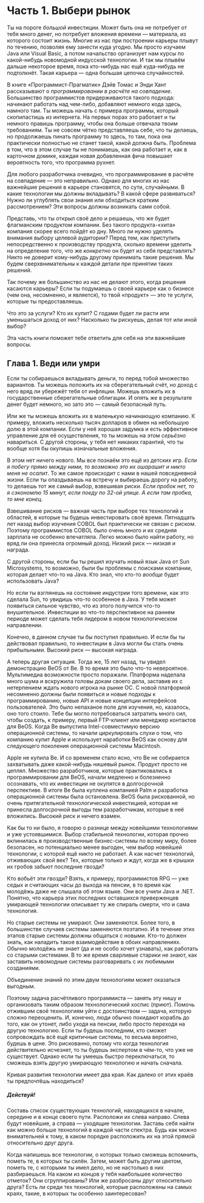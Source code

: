 # Часть 1. Выбери рынок

Ты на пороге *большой* инвестиции. Может быть она не потребует от тебя
много денег, но потребует вложения времени — материала, из которого
состоит жизнь. Многие из нас при построении карьеры плывут по течению,
позволяя ему занести куда угодно. Мы просто изучаем Java или Visual
Basic, а потом начальство организует нам курсы по какой-нибудь
новомодной индусской технологии. И так мы плывём дальше некоторое
время, пока кто-нибудь нас ещё куда-нибудь не подтолкнёт. Такая
карьера — одна большая цепочка случайностей.

В книге «Программист-Прагматик» Дэйв Томас и Энди Хант рассказывают о
*программировании в расчёте на совпадение*. Большинство программистов
придерживаются такого подхода: начинают работать над чем-либо, добавляют
немного кода здесь, намного там. Ты можешь начать с примера программы,
который скопипастишь из интернета. На первых порах это работает и ты
немного правишь программу, чтобы она больше отвечала твоим требованиям.
Ты не совсем чётко представляешь себе, что ты делаешь, но продолжаешь
пинать программу то здесь, то там, пока она практически полностью не
станет такой, какой должна быть. Проблема в том, что в этом случае ты не
понимаешь, как она работает и, как в карточном домике, каждая новая
добавленная фича повышает вероятность того, что программа рухнет.

Для любого разработчика очевидно, что программирование в расчёте на
совпадение — это неправильно. Однако для многих из нас важнейшие решения
в карьере становятся, по сути, случайными. В какие технологии мы должны
вкладывать? В какой сфере развиваться? Нужно ли углублять свои знания
или обходиться кратким рассмотрением? Эти вопросы должны возникать сами
собой.

Представь, что ты открыл своё дело и решаешь, что же будет флагманским
продуктом компании. Без такого продукта-«хита» компания скорее всего
пойдёт ко дну. Много ли нужно уделять внимания выбору целевой аудитории?
Перед тем, как приступить непосредственно к производству продукта,
сколько времени уделить на определение того, что же *конкретно* он будет
из себя представлять? Никто не доверит кому-нибудь другому принимать
такие решения. Мы будем сверхвнимательны к каждой детали при принятии
таких решений.

Так почему же большинство из нас не делают этого, когда решения
касаются карьеры? Если ты подумаешь о своей карьере как о бизнесе (чем
она, несомненно, и является), то твой «продукт» — это те услуги, которые
ты предоставляешь.

Что это за услуги? Кто их купит? С годами будет ли расти или
уменьшаться доход от них? Насколько ты рискуешь, делая тот или иной
выбор?

Эта часть книги поможет тебе ответить для себя на эти важнейшие
вопросы.

## Глава 1. Веди или умри

Если ты собираешься вкладывать деньги, то перед тобой множество
вариантов. Ты можешь положить их на сберегательный счёт, но доход с него
вряд ли убережёт тебя от инфляции. Можешь вложить их в государственные
сберегательные облигации. И опять же в результате денег будет немного,
но зато это — самый безопасный путь.

Или же ты можешь вложить их в маленькую начинающую компанию. К примеру,
вложить несколько тысяч долларов в обмен на небольшую долю в этой
компании. Если у неё хорошая задумка и есть эффективное управление для
её осуществления, то ты можешь на этом *серьёзно* навариться. С другой
стороны, у тебя нет никаких гарантий, что ты вообще хотя бы окупишь
изначальные вложения.

В этом нет ничего нового. Мы все познаём это ещё из детских игр. *Если
я побегу прямо между ними, то возможно это их ошарашит и никто меня не
осалит*. То же самое происходит с нами в нашей повседневной жизни. Если
ты опаздываешь на встречу и выбираешь дорогу на работу, то делаешь тот
же самый выбор, взвешивая риски. *Если пробок нет, то я сэкономлю 15
минут, если поеду по 32-ой улице. А если там пробка, то мне конец*.

Взвешивание рисков — важная часть при выборе тех технологий и областей,
в которые ты будешь инвестировать своё время. Пятнадцать лет назад выбор
изучения COBOL был практически не связан с риском. Поэтому программистов
COBOL было очень много и их средняя зарплата не особенно впечатляла.
Легко можно было найти работу, но вряд ли она принесла огромный доход.
Низкий риск — низкая и награда.

С другой стороны, если бы ты решил изучать новый язык Java от Sun
Microsystems, то возможно, были бы проблемы с поисками компании, которая
делает что-то на Java. Кто знал, что кто-то *вообще* будет использовать
Java?

Но если ты взглянешь на состояние индустрии того времени, как это
сделала Sun, то увидишь что-то особенное в Java. У тебя может появиться
сильное чувство, что из этого получится что-то внушительное. Инвестиции
во что-то перспективное на раннем периоде может сделать тебя лидером в
новом технологическом направлении.

Конечно, в данном случае ты бы поступил правильно. И если бы ты
действовал правильно, то инвестиции в Java могли бы стать очень
прибыльными. Высокий риск — высокая награда.

А теперь другая ситуация. Тогда же, 15 лет назад, ты увидел
демонстрацию BeOS от Be. В то время это было что-то невероятное.
Мультимедиа возможности просто поражали. Платформа наделала много шума и
вскружила головы докам своего дела, заставив их с нетерпением ждать
нового игрока на рынке ОС. С новой платформой несомненно должны были
появиться и новые подходы к программированию, новые API и новые
концепции интерфейсов пользователей. Это было непаханое поле для
изучения, но, казалось, оно того стоило. Тебе бы могло потребоваться
затратить много сил, чтобы создать, к примеру, первый FTP-клиент или
менеджер контактов для BeOS. Когда Be выпустила Intel-совместимую версию
операционной системы, то начали циркулировать слухи о том, что компанию
купит Apple и использует наработки BeOS как основу для следующего
поколения операционной системы Macintosh.

Apple не купила Be. И со временем стало ясно, что Be не собирается
захватывать даже какой-нибудь нишевый рынок. Продукт просто не цеплял.
Множество разработчиков, которые практиковались в программировании для
BeOS, начали медленно и болезненно осознавать, что их инвестиции не
окупятся в долгосрочной перспективе. В итоге Be была куплена компанией
Palm и разработка операционной системы была остановлена. BeOS была
рискованной, но очень притягательной технологической инвестицией,
которая не принесла долгосрочной выгоды тем разработчикам, которые в неё
вложились. Высокий риск и ничего взамен.

Как бы то ни было, я говорю о разнице между новейшими технологиями и
уже устоявшимися. Выбор стабильной технологии, которая прочно вклинилась
в производственные бизнес-системы по всему миру, более безопасен, но
потенциально менее выгоден, чем выбор новейшей технологии, с которой ещё
никто не работает. А как насчет технологий, отживающих свой век? Тех,
которые только и ждут, когда же в крышки их гробов забьют последние
гвозди?

Кто вобьёт эти гвозди? Взять, к примеру, программистов RPG — уже седых и
считающих часы до выхода на пенсии, в то время как молодёжь даже не
слышала об этом языке. Они все учили Java и .NET. Понятно, что карьера
этих последних оставшихся приверженцев умирающей технологии описывает ту
же спираль смерти, что и сама технология.

Но старые системы не умирают. Они заменяются. Более того, в большинстве
случаев системы заменяются поэтапно. И в течение этих этапов старые
системы должны общаться с новыми. Кто-то должен знать, как наладить
такое взаимодействие в обоих направлениях. Обычно молодёжь не знает (да
и не особо хочет узнавать), как работать со старыми системами. В то же
время сварливые старики не знают, как заставить новомодные системы
разговаривать с их любимыми созданиями.

Объединение знаний по этим двум технологиям может оказаться выгодным.

Поэтому задача расчётливого программиста — занять эту нишу и
организовать таким образом технологический хоспис (приют). Помочь отжившим своё
технологиям уйти с достоинством — задача, которую сложно переоценить. И,
конечно, люди обычно покидают корабль до того, как он утонет, либо уходя
на пенсии, либо просто переходя на другую технологию. Если ты будешь
последним, кто сможет сопровождать всё ещё критичные системы, то весьма
вероятно, будешь в цене. Это рискованно, потому что когда технология
действительно исчезнет, то ты будешь экспертом в чём-то, что уже не
существует. Однако если ты умеешь быстро переключаться, то сможешь взять
другую умирающую технологию и начать сначала.

Кривая развития технологии имеет два края. Как далеко от этих краёв ты
предпочтёшь находиться?

##### Действуй!

Составь список существующих технологий, находящихся в начале, середине
и в конце своего пути. Расположи их слева направо. Слева будут новейшие,
а справа — уходящие технологии. Заставь себя найти как можно больше
технологий в каждой части спектра. Будь как можно внимательней к тому, в
каком порядке расположить их на этой прямой относительно друг друга.

Когда напишешь все технологии, о которых только сможешь вспомнить,
пометь те, в которых ты силён. Затем, может быть другим цветом, пометь
те, с которыми ты имел дело, но не настолько в них разбираешься. На
каком из концов у тебя наибольшее количество отметок? Они сгруппированы?
Или же разбросаны друг относительно друга? Есть ли среди тех технологий,
которые расположены на самых краях, такие, в которых ты особенно
заинтересован?
